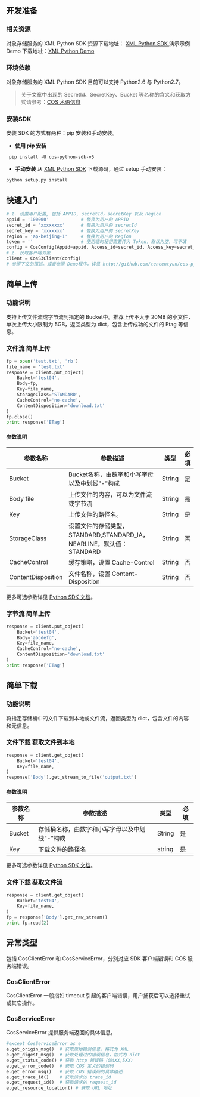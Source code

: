 ## 开发准备

### 相关资源
对象存储服务的 XML Python SDK  资源下载地址： [XML Python SDK ](http://github.com/tencentyun/cos-python-sdk-v5)
演示示例 Demo 下载地址：[XML Python Demo](http://github.com/tencentyun/cos-python-sdk-v5/blob/master/qcloud_cos/demo.py)

### 环境依赖

对象存储服务的 XML Python SDK  目前可以支持 Python2.6 与 Python2.7。
> 关于文章中出现的 SecretId、SecretKey、Bucket 等名称的含义和获取方式请参考：[COS 术语信息](http://tcecqpoc.fsphere.cn/document/product/436/7751)

### 安装SDK

安装 SDK 的方式有两种：pip 安装和手动安装。

- **使用 pip 安装**
```
 pip install -U cos-python-sdk-v5
```
- **手动安装**
 从 [XML Python SDK](http://github.com/tencentyun/cos-python-sdk-v5) 下载源码，通过 setup 手动安装：
 ```
 python setup.py install
```
 
## 快速入门

```python
# 1. 设置用户配置, 包括 APPID, secretId，secretKey 以及 Region
appid = '100000'            # 替换为用户的 APPID
secret_id = 'xxxxxxxx'      # 替换为用户的 secretId
secret_key = 'xxxxxxx'      # 替换为用户的 secretKey
region = 'ap-beijing-1'     # 替换为用户的 Region
token = ''                  # 使用临时秘钥需要传入 Token，默认为空，可不填
config = CosConfig(Appid=appid, Access_id=secret_id, Access_key=secret_key, Region=region, Token=token)
# 2. 获取客户端对象
client = CosS3Client(config)
# 参照下文的描述。或者参照 Demo程序，详见 http://github.com/tencentyun/cos-python-sdk-v5/blob/master/qcloud_cos/demo.py
```

## 简单上传

### 功能说明

支持上传文件流或字节流到指定的 Bucket中。推荐上传不大于 20MB 的小文件，单次上传大小限制为 5GB，返回类型为 dict，包含上传成功的文件的 Etag 等信息。

### 文件流 简单上传
```python
fp = open('test.txt', 'rb')
file_name = 'test.txt'
response = client.put_object(
    Bucket='test04',
    Body=fp,
    Key=file_name,
    StorageClass='STANDARD',
    CacheControl='no-cache',
    ContentDisposition='download.txt'
)
fp.close()
print response['ETag']
```
#### 参数说明

| 参数名称   | 参数描述   |类型 | 必填 | 
| -------------- | -------------- |---------- | ----------- |
| Bucket| Bucket名称，由数字和小写字母以及中划线"-"构成|String |是 | 
|  Body file| 上传文件的内容，可以为文件流或字节流|String|是 | 
|  Key |  上传文件的路径名。|String|是 | 
|  StorageClass | 设置文件的存储类型，STANDARD,STANDARD_IA，NEARLINE，默认值：STANDARD| String |否| 
|  CacheControl | 缓存策略，设置 Cache-Control|String|否| 
| ContentDisposition |文件名称，设置 Content-Disposition|String | 否| 
 更多可选参数详见 [Python SDK 文档](链接)。

### 字节流 简单上传
```python
response = client.put_object(
    Bucket='test04',
    Body='abcdefg',
    Key=file_name,
    CacheControl='no-cache',
    ContentDisposition='download.txt'
)
print response['ETag']
```

## 简单下载

### 功能说明

将指定存储桶中的文件下载到本地或文件流，返回类型为 dict，包含文件的内容和元信息。
### 文件下载 获取文件到本地
```python
response = client.get_object(
    Bucket='test04',
    Key=file_name,
)
response['Body'].get_stream_to_file('output.txt')
```
#### 参数说明

| 参数名称   | 参数描述   |类型 | 必填 | 
| -------------- | -------------- |---------- | ----------- |
|  Bucket |  存储桶名称，由数字和小写字母以及中划线"-"构成|String|是 |
| Key | 下载文件的路径名|string| 是 |
 更多可选参数详见 [Python SDK 文档](链接)。

### 文件下载 获取文件流
```python
response = client.get_object(
    Bucket='test04',
    Key=file_name,
)
fp = response['Body'].get_raw_stream()
print fp.read(2)
```

## 异常类型
包括 CosClientError 和 CosServiceError，分别对应 SDK 客户端错误和 COS 服务端错误。

### CosClientError
CosClientError 一般指如 timeout 引起的客户端错误，用户捕获后可以选择重试或其它操作。

### CosServiceError
CosServiceError 提供服务端返回的具体信息。

```python
#except CosServiceError as e
e.get_origin_msg()  # 获取原始错误信息，格式为 XML
e.get_digest_msg()  # 获取处理过的错误信息，格式为 dict
e.get_status_code() # 获取 http 错误码（如4XX,5XX)
e.get_error_code()  # 获取 COS 定义的错误码
e.get_error_msg()   # 获取 COS 错误码的具体描述
e.get_trace_id()    # 获取请求的 trace_id
e.get_request_id()  # 获取请求的 request_id
e.get_resource_location() # 获取 URL 地址
```
